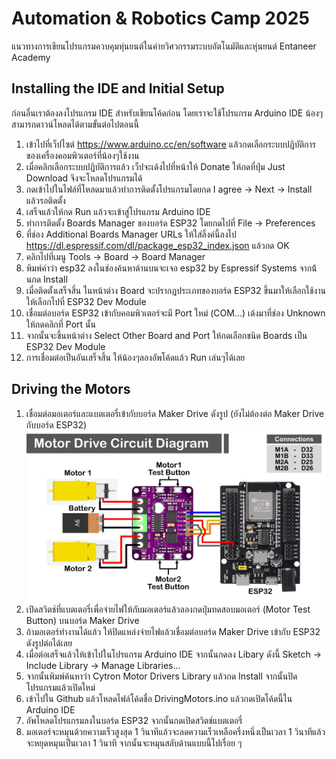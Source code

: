 # Automation & Robotics Camp 2025
แนวทางการเขียนโปรแกรมควบคุมหุ่นยนต์ในค่ายวิศวกรรมระบบอัตโนมัติและหุ่นยนต์ Entaneer Academy
## Installing the IDE and Initial Setup
ก่อนอื่นเราต้องลงโปรแกรม IDE สำหรับเขียนโค้ดก่อน โดยเราจะใช้โปรแกรม Arduino IDE น้องๆสามารถดาวน์โหลดได้ตามขั้นต่อไปตอนนี้
1. เข้าไปที่เว็ปไซต์ https://www.arduino.cc/en/software แล้วกดเลือกระบบปฎิบัติการของเครื่องคอมพิวเตอร์ที่น้องๆใช้งาน
2. เมื่อคลิกเลือกระบบปฎิบัติการแล้ว เว็ปจะเด้งไปที่หน้าให้ Donate ให้กดที่ปุ่ม Just Download จึงจะโหลดโปรแกรมได้
3. กดเข้าไปในไฟล์ที่โหลดมาแล้วทำการติดตั้งโปรแกรมโดยกด I agree -> Next -> Install แล้วรอติดตั้ง
4. เสร็จแล้วให้กด Run แล้วจะเข้าสู่โปรแกรม Arduino IDE
5. ทำการติดตั้ง Boards Manager ของบอร์ด ESP32 โดยกดไปที่ File -> Preferences
6. ที่ช่อง Additional Boards Manager URLs ให้ใส่ลิ้งค์นี้ลงไป https://dl.espressif.com/dl/package_esp32_index.json แล้วกด OK
7. คลิกไปที่เมนู Tools -> Board -> Board Manager
8. พิมพ์คำว่า esp32 ลงในช่องค้นหาด้านบนจะเจอ esp32 by Espressif Systems จากน้้นกด Install
9. เมื่อติดตั้งเสร็จสิ้น ในหน้าต่าง Board จะปรากฏประเภทของบอร์ด ESP32 ขึ้นมาให้เลือกใช้งาน ให้เลือกไปที่ ESP32 Dev Module
10. เชื่อมต่อบอร์ด ESP32 เข้ากับคอมพิวเตอร์จะมี Port ใหม่ (COM...) เด้งมาที่ช่อง Unknown ให้กดคลิกที่ Port นั้น
11. จากนั้นจะขึ้นหน้าต่าง Select Other Board and Port ให้กดเลือกชนิด Boards เป็น ESP32 Dev Module
12. การเชื่อมต่อเป็นอันเสร็จสิ้น ให้น้องๆลองอัพโค้ดแล้ว Run เล่นๆได้เลย

## Driving the Motors
1. เชื่อมต่อมอเตอร์และแบตเตอรี่เข้ากับบอร์ด Maker Drive ดังรูป (ยังไม่ต้องต่อ Maker Drive กับบอร์ด ESP32)
![Alt text](https://github.com/Coachieees/AutomationRobotics-CampCMU2025/blob/main/Images/MotorDriveDiagram.png?raw=true)
2. เปิดสวิตช์ที่แบตเตอรี่เพื่อจ่ายไฟให้กับมอเตอร์แล้วลองกดปุ่มทดสอบมอเตอร์ (Motor Test Button) บนบอร์ด Maker Drive
3. ถ้ามอเตอร์ทำงานได้แล้ว ให้ปิดแหล่งจ่ายไฟแล้วเชื่อมต่อบอร์ด Maker Drive เข้ากับ ESP32 ดังรูปต่อได้เลย
4. เมื่อต่อเสร็จแล้วให้เข้าไปในโปรแกรม Arduino IDE จากนั้นกดลง Libary ดังนี้ Sketch -> Include Library -> Manage Libraries...
5. จากนั้นพิมพ์ค้นหาว่า Cytron Motor Drivers Library แล้วกด Install จากนั้นปิดโปรแกรมแล้วเปิดใหม่
6. เข้าไปใน Github แล้วโหลดไฟล์โค้ดชื่อ DrivingMotors.ino แล้วกดเปิดโค้ดนี้ใน Arduino IDE
7. อัพโหลดโปรแกรมลงในบอร์ด ESP32 จากนั้นกดเปิดสวิตช์แบตเตอรี่
8. มอเตอร์จะหมุนด้วยความเร็วสูงสุด 1 วินาทีแล้วจะลดความเร็วเหลือครึ่งหนึ่งเป็นเวลา 1 วินาทีแล้วจะหยุดหมุนเป็นเวลา 1 วินาที จากนั้นจะหมุนสลับด้านแบบนี้ไปเรื่อย ๆ
